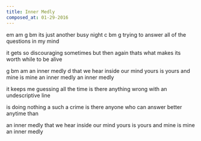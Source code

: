 ```yaml
---
title: Inner Medly
composed_at: 01-29-2016
---
```


em       am           g      bm
its just another busy night
          c      bm         g
trying to answer all of the questions in my mind

it gets so discouraging sometimes
but then again thats what makes its worth while to be alive

g        bm    am
an inner medly
        d
that we hear inside our mind
yours is yours
and mine is mine
an inner medly
an inner medly

it keeps me guessing all the time
is there anything wrong with an undescriptive line

is doing nothing a such a crime
is there anyone who can answer better anytime than

an inner medly
that we hear inside our mind
yours is yours
and mine is mine
an inner medly


